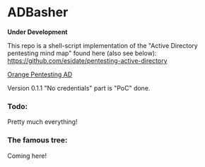 # ADBasher
**Under Development**

This repo is a shell-script implementation of the "Active Directory pentesting mind map" found here (also see below):
https://github.com/esidate/pentesting-active-directory

[Orange Pentesting AD](resources/pentest_ad_dark_2022_11.svg)

Version 0.1.1
"No credentials" part is "PoC" done.

### Todo:
Pretty much everything!

### The famous tree:

Coming here!
